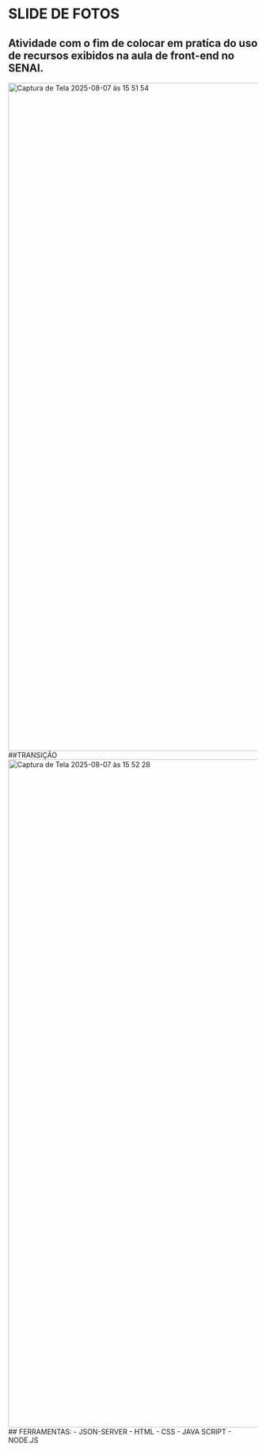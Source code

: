 # SLIDE DE FOTOS
## Atividade com o fim de colocar em pratíca do uso de recursos exibidos na aula de front-end no SENAI.
<img width="1717" height="1346" alt="Captura de Tela 2025-08-07 às 15 51 54" src="https://github.com/user-attachments/assets/fb8fc70d-82de-4bca-bbfc-1c0eb46b3246" />
##TRANSIÇÃO
<img width="1717" height="1346" alt="Captura de Tela 2025-08-07 às 15 52 28" src="https://github.com/user-attachments/assets/1c2cf15b-187d-4811-bacd-5a681329350c" />
## FERRAMENTAS:
  - JSON-SERVER
  - HTML
  - CSS
  - JAVA SCRIPT
  - NODE.JS
